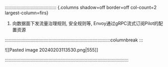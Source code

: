 :::::::::::::::::::::::::::::::::::::::: {.columns shadow=off border=off col-count=2 largest-column=firs}

1. 向数据面下发流量治理规则, 安全规则等, Envoy通过gRPC流式订阅Pilot的配置资源

::::::::::::::::::::::::::::::::::::::::::::::::::::::::::::::::::::::::::::::::::columnbreak
:::

![[Pasted image 20240203113530.png|555]]

::::::::::::::::::::::::::::::::::::::::::::::::::::::::::::::::::::::::::::::::::::::::::::::::

